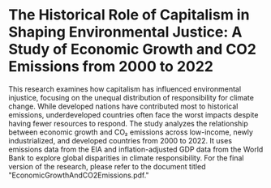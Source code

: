 # The Historical Role of Capitalism in Shaping Environmental Justice: A Study of Economic Growth and CO2 Emissions from 2000 to 2022
This research examines how capitalism has influenced environmental injustice, focusing on the unequal distribution of responsibility for climate change. While developed nations have contributed most to historical emissions, underdeveloped countries often face the worst impacts despite having fewer resources to respond. The study analyzes the relationship between economic growth and CO₂ emissions across low-income, newly industrialized, and developed countries from 2000 to 2022. It uses emissions data from the EIA and inflation-adjusted GDP data from the World Bank to explore global disparities in climate responsibility. For the final version of the research, please refer to the document titled "EconomicGrowthAndCO2Emissions.pdf."
